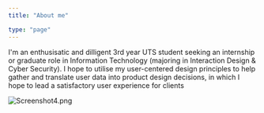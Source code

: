 ```yaml
---
title: "About me"

type: "page"
---
```


I'm an enthusisatic and dilligent 3rd year UTS student seeking an internship or graduate role in Information Technology (majoring in Interaction Design & Cyber Security). I hope to utilise my user-centered design principles to help gather and translate user data into product design decisions, in which I hope to lead a satisfactory user experience for clients

![Screenshot4.png](/images/tenor.gif)
